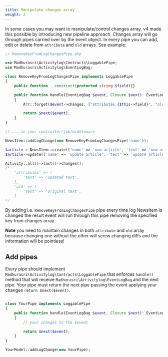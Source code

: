 ```yaml
---
title: Manipulate changes array
weight: 2
---
```


In some cases you may want to manipulate/control changes array, v4 made this possible by introducing new pipeline approach. Changes array will go through pipes carried over by the event object. In every pipe you can add, edit or delete from `attribute` and `old` arrays. See example:

```php
// RemoveKeyFromLogChangesPipe.php

use Madhurasri\Activitylog\Contracts\LoggablePipe;
use Madhurasri\Activitylog\EventLogBag;

class RemoveKeyFromLogChangesPipe implements LoggablePipe
{
    public function __construct(protected string $field){}

    public function handle(EventLogBag $event, Closure $next): EventLogBag
    {
        Arr::forget($event->changes, ["attributes.{$this->field}", "old.{$this->field}"]);

        return $next($event);
    }
}
```

```php
// ... in your controller/job/middleware

NewsItem::addLogChange(new RemoveKeyFromLogChangesPipe('name'));

$article = NewsItem::create(['name' => 'new article', 'text' => 'new article text']);
$article->update(['name' => 'update article', 'text' => 'update article text']);

Activity::all()->last()->changes();
/*
    'attributes' => [
        'text' => 'updated text',
    ],
    'old' => [
        'text' => 'original text',
    ]
*/
```

By adding i.e. `RemoveKeyFromLogChangesPipe` pipe every time log NewsItem is changed the result event will run through this pipe removing the specified key from changes array.

**Note** you need to maintain changes in both `attribute` and `old` array because changing one without the other will screw changing diffs and the information will be pointless!

## Add pipes

Every pipe should implement `Madhurasri\Activitylog\Contracts\LoggablePipe` that enforces `handle()` method that will receive `Madhurasri\Activitylog\EventLogBag` and the next pipe. Your pipe must return the next pipe passing the event applying your changes `return $next($event)`.

```php

class YourPipe implements LoggablePipe
{
    public function handle(EventLogBag $event, Closure $next): EventLogBag
    {
        // your changes to the $event

        return $next($event);
    }
}

```

```php
YourModel::addLogChange(new YourPipe);
```
